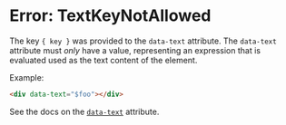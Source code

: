 # Error: TextKeyNotAllowed

The key `{ key }` was provided to the `data-text` attribute. The `data-text` attribute must _only_ have a value, representing an expression that is evaluated used as the text content of the element.

Example:

```html
<div data-text="$foo"></div>
```

See the docs on the [`data-text`](/reference/attribute_plugins#data-text) attribute.